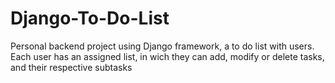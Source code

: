 # Django-To-Do-List


Personal backend project using Django framework, a to do list with users.
Each user has an assigned list, in wich they can add, modify or delete tasks, and their respective subtasks
